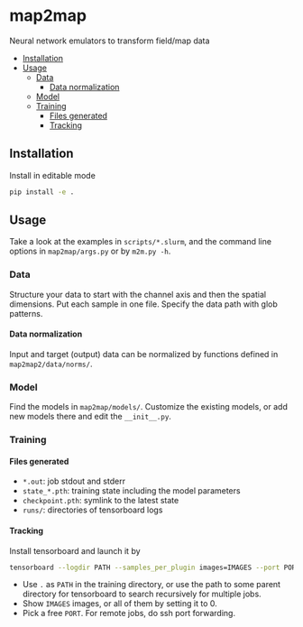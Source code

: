 # map2map
Neural network emulators to transform field/map data


* [Installation](#installation)
* [Usage](#usage)
    * [Data](#data)
        * [Data normalization](#data-normalization)
    * [Model](#model)
    * [Training](#training)
        * [Files generated](#files-generated)
        * [Tracking](#tracking)


## Installation

Install in editable mode

```bash
pip install -e .
```


## Usage

Take a look at the examples in `scripts/*.slurm`, and the command line options
in `map2map/args.py` or by `m2m.py -h`.


### Data

Structure your data to start with the channel axis and then the spatial
dimensions.
Put each sample in one file.
Specify the data path with glob patterns.


#### Data normalization

Input and target (output) data can be normalized by functions defined in
`map2map2/data/norms/`.


### Model

Find the models in `map2map/models/`.
Customize the existing models, or add new models there and edit the `__init__.py`.


### Training


#### Files generated

* `*.out`: job stdout and stderr
* `state_*.pth`: training state including the model parameters
* `checkpoint.pth`: symlink to the latest state
* `runs/`: directories of tensorboard logs


#### Tracking

Install tensorboard and launch it by

```bash
tensorboard --logdir PATH --samples_per_plugin images=IMAGES --port PORT
```

* Use `.` as `PATH` in the training directory, or use the path to some parent
  directory for tensorboard to search recursively for multiple jobs.
* Show `IMAGES` images, or all of them by setting it to 0.
* Pick a free `PORT`. For remote jobs, do ssh port forwarding.

